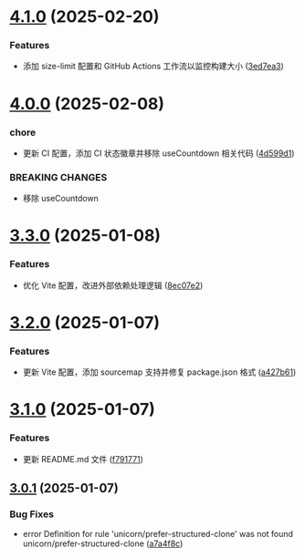 # [4.1.0](https://github.com/yanhao98/utils4u/compare/v4.0.0...v4.1.0) (2025-02-20)


### Features

* 添加 size-limit 配置和 GitHub Actions 工作流以监控构建大小 ([3ed7ea3](https://github.com/yanhao98/utils4u/commit/3ed7ea3a8539f0f83e1aa1da285b63844ec08ed9))

# [4.0.0](https://github.com/yanhao98/utils4u/compare/v3.3.0...v4.0.0) (2025-02-08)


### chore

* 更新 CI 配置，添加 CI 状态徽章并移除 useCountdown 相关代码 ([4d599d1](https://github.com/yanhao98/utils4u/commit/4d599d1bc758de1609e2fa38b379762bb0848c67))


### BREAKING CHANGES

* 移除 useCountdown

# [3.3.0](https://github.com/yanhao98/utils4u/compare/v3.2.0...v3.3.0) (2025-01-08)


### Features

* 优化 Vite 配置，改进外部依赖处理逻辑 ([8ec07e2](https://github.com/yanhao98/utils4u/commit/8ec07e245ace73ba79954a53b9fe3f9853fa6fb8))

# [3.2.0](https://github.com/yanhao98/utils4u/compare/v3.1.0...v3.2.0) (2025-01-07)


### Features

* 更新 Vite 配置，添加 sourcemap 支持并修复 package.json 格式 ([a427b61](https://github.com/yanhao98/utils4u/commit/a427b612b06b4d77818513d188d1b0a74818d7f4))

# [3.1.0](https://github.com/yanhao98/utils4u/compare/v3.0.1...v3.1.0) (2025-01-07)


### Features

* 更新 README.md 文件 ([f791771](https://github.com/yanhao98/utils4u/commit/f791771819671e2d9166d457b1b0f5dce71d3246))

## [3.0.1](https://github.com/yanhao98/utils4u/compare/v3.0.0...v3.0.1) (2025-01-07)


### Bug Fixes

* error  Definition for rule 'unicorn/prefer-structured-clone' was not found  unicorn/prefer-structured-clone ([a7a4f8c](https://github.com/yanhao98/utils4u/commit/a7a4f8c5be1a61caa0ecb473bf8f026a2adc2cb1))
